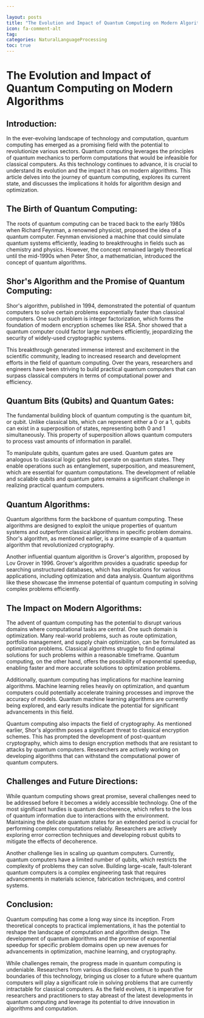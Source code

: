 ```yaml
---

layout: posts
title: "The Evolution and Impact of Quantum Computing on Modern Algorithms"
icon: fa-comment-alt
tag:      
categories: NaturalLanguageProcessing
toc: true
---
```




# The Evolution and Impact of Quantum Computing on Modern Algorithms

## Introduction:

In the ever-evolving landscape of technology and computation, quantum computing has emerged as a promising field with the potential to revolutionize various sectors. Quantum computing leverages the principles of quantum mechanics to perform computations that would be infeasible for classical computers. As this technology continues to advance, it is crucial to understand its evolution and the impact it has on modern algorithms. This article delves into the journey of quantum computing, explores its current state, and discusses the implications it holds for algorithm design and optimization.

## The Birth of Quantum Computing:

The roots of quantum computing can be traced back to the early 1980s when Richard Feynman, a renowned physicist, proposed the idea of a quantum computer. Feynman envisioned a machine that could simulate quantum systems efficiently, leading to breakthroughs in fields such as chemistry and physics. However, the concept remained largely theoretical until the mid-1990s when Peter Shor, a mathematician, introduced the concept of quantum algorithms.

## Shor's Algorithm and the Promise of Quantum Computing:

Shor's algorithm, published in 1994, demonstrated the potential of quantum computers to solve certain problems exponentially faster than classical computers. One such problem is integer factorization, which forms the foundation of modern encryption schemes like RSA. Shor showed that a quantum computer could factor large numbers efficiently, jeopardizing the security of widely-used cryptographic systems.

This breakthrough generated immense interest and excitement in the scientific community, leading to increased research and development efforts in the field of quantum computing. Over the years, researchers and engineers have been striving to build practical quantum computers that can surpass classical computers in terms of computational power and efficiency.

## Quantum Bits (Qubits) and Quantum Gates:

The fundamental building block of quantum computing is the quantum bit, or qubit. Unlike classical bits, which can represent either a 0 or a 1, qubits can exist in a superposition of states, representing both 0 and 1 simultaneously. This property of superposition allows quantum computers to process vast amounts of information in parallel.

To manipulate qubits, quantum gates are used. Quantum gates are analogous to classical logic gates but operate on quantum states. They enable operations such as entanglement, superposition, and measurement, which are essential for quantum computations. The development of reliable and scalable qubits and quantum gates remains a significant challenge in realizing practical quantum computers.

## Quantum Algorithms:

Quantum algorithms form the backbone of quantum computing. These algorithms are designed to exploit the unique properties of quantum systems and outperform classical algorithms in specific problem domains. Shor's algorithm, as mentioned earlier, is a prime example of a quantum algorithm that revolutionized cryptography.

Another influential quantum algorithm is Grover's algorithm, proposed by Lov Grover in 1996. Grover's algorithm provides a quadratic speedup for searching unstructured databases, which has implications for various applications, including optimization and data analysis. Quantum algorithms like these showcase the immense potential of quantum computing in solving complex problems efficiently.

## The Impact on Modern Algorithms:

The advent of quantum computing has the potential to disrupt various domains where computational tasks are central. One such domain is optimization. Many real-world problems, such as route optimization, portfolio management, and supply chain optimization, can be formulated as optimization problems. Classical algorithms struggle to find optimal solutions for such problems within a reasonable timeframe. Quantum computing, on the other hand, offers the possibility of exponential speedup, enabling faster and more accurate solutions to optimization problems.

Additionally, quantum computing has implications for machine learning algorithms. Machine learning relies heavily on optimization, and quantum computers could potentially accelerate training processes and improve the accuracy of models. Quantum machine learning algorithms are currently being explored, and early results indicate the potential for significant advancements in this field.

Quantum computing also impacts the field of cryptography. As mentioned earlier, Shor's algorithm poses a significant threat to classical encryption schemes. This has prompted the development of post-quantum cryptography, which aims to design encryption methods that are resistant to attacks by quantum computers. Researchers are actively working on developing algorithms that can withstand the computational power of quantum computers.

## Challenges and Future Directions:

While quantum computing shows great promise, several challenges need to be addressed before it becomes a widely accessible technology. One of the most significant hurdles is quantum decoherence, which refers to the loss of quantum information due to interactions with the environment. Maintaining the delicate quantum states for an extended period is crucial for performing complex computations reliably. Researchers are actively exploring error correction techniques and developing robust qubits to mitigate the effects of decoherence.

Another challenge lies in scaling up quantum computers. Currently, quantum computers have a limited number of qubits, which restricts the complexity of problems they can solve. Building large-scale, fault-tolerant quantum computers is a complex engineering task that requires advancements in materials science, fabrication techniques, and control systems.

## Conclusion:

Quantum computing has come a long way since its inception. From theoretical concepts to practical implementations, it has the potential to reshape the landscape of computation and algorithm design. The development of quantum algorithms and the promise of exponential speedup for specific problem domains open up new avenues for advancements in optimization, machine learning, and cryptography.

While challenges remain, the progress made in quantum computing is undeniable. Researchers from various disciplines continue to push the boundaries of this technology, bringing us closer to a future where quantum computers will play a significant role in solving problems that are currently intractable for classical computers. As the field evolves, it is imperative for researchers and practitioners to stay abreast of the latest developments in quantum computing and leverage its potential to drive innovation in algorithms and computation.
